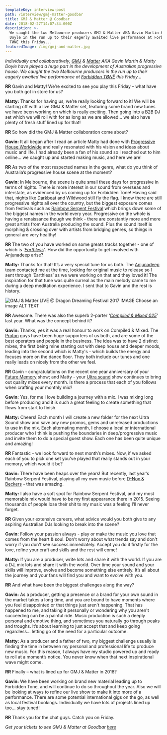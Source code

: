 ```yaml
---
templateKey: interview-post
path: /interview/gmj-matter-goodbar
title: GMJ & Matter @ Goodbar
date: 2018-02-27T14:07:34.000Z
description: >-
  We caught the two Melbourne producers GMJ & Matter AKA Gavin Martin & Matty
  Doyle in the run up to their eagerly awaited live performance at Forbidden
  TØNË this Friday... 
featuredImage: /img/gmj-and-matter.jpg
---
```


_Individually and collaboratively, [GMJ](https://www.facebook.com/gmjmusic/) & [Matter](https://www.facebook.com/matterlive/) AKA Gavin Martin & Matty Doyle have played a huge part in the development of Australian progressive house. We caught the two Melbourne producers in the run up to their eagerly awaited live performance at [Forbidden TØNË](https://www.facebook.com/forbiddentone/) this Friday..._

**RR** Gavin and Matty! We’re excited to see you play this Friday – what have you both got in store for us?

**Matty:** Thanks for having us, we’re really looking forward to it! We will be starting off with a live GMJ & Matter set, featuring some brand new tunes we have been working on which is really exciting. Then going into a B2B DJ set which we will roll with for as long as we are allowed... we also have plenty of fresh stuff lined up for that!

**RR** So how did the GMJ & Matter collaboration come about?

**Gavin:** It all began after I read an article Matty had done with [Progressive House Worldwide](https://www.facebook.com/progressivehouseworldwide/) and really resonated with his vision and ideas about music and life. I had already been a fan of his sound so I reached out to him online... we caught up and started making music, and here we are!

**RR** As two of the most respected names in the genre, what do you think of Australia’s progressive house scene at the moment?

**Gavin:** In Melbourne, the scene is quite small these days for progressive in terms of nights. There is more interest in our sound from overseas and interstate, as evidenced by us coming up for Forbidden Tone! Having said that, nights like [Darkbeat](https://www.facebook.com/Darkbeat.fanpage/) and Wildwood still fly the flag. I know there are still progressive nights all over the country, but the biggest exposure comes from festivals such as [Rainbow Serpent Festival](https://www.facebook.com/rainbowHQ/) which brings down some of the biggest names in the world every year. Progressive on the whole is having a renaissance though we think - there are constantly more and more great artists from Australia producing the sound. Plus the sound itself is morphing & crossing over with artists from bridging genres, so things in general are very healthy!

**RR** The two of you have worked on some greats tracks together - one of which is _‘[Earthless](https://www.beatport.com/track/earthless-extended-mix/9776490)’_. How did the opportunity to get involved with Anjunadeep arise?

**Matty:** Thanks for that! It’s a very special tune for us both. The [Anjunadeep](https://www.facebook.com/anjunadeep/) team contacted me at the time, looking for original music to release so I sent through ‘Earthless’ as we were working on that and they loved it! The inspiration for that tune was quite surreal as the main melody came to me during a deep meditation experience. I sent that to Gavin and the rest is history.

![GMJ & Matter LIVE @ Dragon Dreaming Festival 2017     IMAGE Choose an image ALT TEXT](/img/dragon-dreaming-festival-2017.jpg)

**RR** Awesome. There was also the superb 2-parter _‘[Compiled & Mixed 025](https://www.beatport.com/release/gmj-and-matter/2159002)’_ last year. What was the concept behind it?

**Gavin:** Thanks, yes it was a real honour to work on Compiled & Mixed. The [Proton](https://www.facebook.com/proton.music.label/) guys have been huge supporters of us both, and are some of the best operators and people in the business. The idea was to have 2 distinct mixes, the first being mine starting out with deep house and deeper moods, leading into the second which is Matty's - which builds the energy and focuses more on the dance floor. They both include our tunes and one really leads on nicely from the other we feel.

**RR** Gavin - congratulations on the recent one year anniversary of your [Future Memory](https://www.protonradio.com/shows/781/future-memory) show; and Matty - your [Ultra sound](https://www.protonradio.com/shows/745/ultra-sound) show continues to bring out quality mixes every month. Is there a process that each of you follows when crafting your monthly mix?

**Gavin:** Yes, for me I love building a journey with a mix. I was mixing long before producing and it is such a great feeling to create something that flows from start to finish.

**Matty:** Cheers! Each month I will create a new folder for the next Ultra Sound show and save any new promos, gems and unreleased productions to use in the mix. Each alternating month, I choose a local or international producer who I think is pushing the boundaries in deep/progressive music and invite them to do a special guest show. Each one has been quite unique and amazing!

**RR** Fantastic - we look forward to next month’s mixes. Now, if we asked each of you to pick one set you’ve played that really stands out in your memory, which would it be?

**Gavin:** There have been heaps over the years! But recently, last year’s Rainbow Serpent Festival, playing all my own music before [D-Nox & Beckers](https://www.facebook.com/dnoxandbeckers/) - that was amazing.

**Matty:** I also have a soft spot for Rainbow Serpent Festival, and my most memorable mix would have to be my first appearance there in 2015. Seeing thousands of people lose their shit to my music was a feeling I’ll never forget.

**RR** Given your extensive careers, what advice would you both give to any aspiring Australian DJs looking to break into the scene?

**Gavin:** Follow your passion always - play or make the music you love that comes from the heart & soul. Don't worry about what trends say and don't worry if you don't see success immediately. Accept you do it firstly for the love, refine your craft and skills and the rest will come!

**Matty:** If you are a producer, write lots and share it with the world. If you are a DJ, mix lots and share it with the world. Over time your sound and your skills will improve, evolve and become something else entirely. It’s all about the journey and your fans will find you and want to evolve with you.

**RR** And what have been the biggest challenges along the way?

**Gavin:** As a producer, getting a presence or a brand for your own sound in the market takes a long time, and you are bound to have moments where you feel disappointed or that things just aren't happening. That has happened to me, and taking it personally or wondering why you aren't succeeding can be a painful ride. Music production is such a deeply personal and emotive thing, and sometimes you naturally go through peaks and troughs. It’s about learning to just accept that and keep going regardless... letting go of the need for a particular outcome.

**Matty:** As a producer and a father of two, my biggest challenge usually is finding the time in between my personal and professional life to produce new music. For this reason, I always have my studio powered up and ready to roll at a moment’s notice. You never know when that next inspirational wave might come.

**RR** Finally – what is lined up for GMJ & Matter in 2018?

**Gavin:** We have been working on brand new material leading up to Forbidden Tone, and will continue to do so throughout the year. Also we will be looking at ways to refine our live show to make it into more of a performance. There are some potential international gigs on the go, as well as local festival bookings. Individually we have lots of projects lined up too... stay tuned!

**RR** Thank you for the chat guys. Catch you on Friday.

_Get your tickets to see GMJ & Matter at Goodbar [here](https://events.ticketbooth.com.au/event/GMJ-Matter)_
